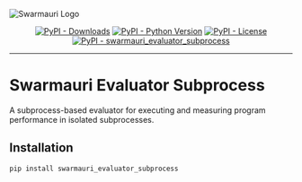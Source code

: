 ![Swarmauri Logo](https://res.cloudinary.com/dbjmpekvl/image/upload/v1730099724/Swarmauri-logo-lockup-2048x757_hww01w.png)

<p align="center">
    <a href="https://pypi.org/project/swarmauri_evaluator_subprocess/">
        <img src="https://img.shields.io/pypi/dm/swarmauri_evaluator_subprocess" alt="PyPI - Downloads"/></a>
    <a href="https://pypi.org/project/swarmauri_evaluator_subprocess/">
        <img src="https://img.shields.io/pypi/pyversions/swarmauri_evaluator_subprocess" alt="PyPI - Python Version"/></a>
    <a href="https://pypi.org/project/swarmauri_evaluator_subprocess/">
        <img src="https://img.shields.io/pypi/l/swarmauri_evaluator_subprocess" alt="PyPI - License"/></a>
    <a href="https://pypi.org/project/swarmauri_evaluator_subprocess/">
        <img src="https://img.shields.io/pypi/v/swarmauri_evaluator_subprocess?label=swarmauri_evaluator_subprocess&color=green" alt="PyPI - swarmauri_evaluator_subprocess"/></a>
</p>

---

# Swarmauri Evaluator Subprocess

A subprocess-based evaluator for executing and measuring program performance in isolated subprocesses.

## Installation

```bash
pip install swarmauri_evaluator_subprocess
```

